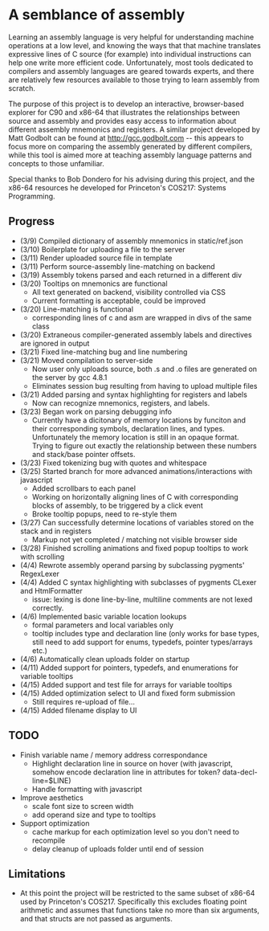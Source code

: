 # A semblance of assembly
Learning an assembly language is very helpful for understanding machine operations at a low level, and knowing the ways that that machine translates expressive lines of C source (for example) into individual instructions can help one write more efficient code.
Unfortunately, most tools dedicated to compilers and assembly languages are geared towards experts, and there are relatively few resources available to those trying to learn assembly from scratch.

The purpose of this project is to develop an interactive, browser-based explorer for C90 and x86-64 that illustrates the relationships between source and assembly and provides easy access to information about different assembly mnemonics and registers.
A similar project developed by Matt Godbolt can be found at http://gcc.godbolt.com -- this appears to focus more on comparing the assembly generated by different compilers, while this tool is aimed more at teaching assembly language patterns and concepts to those unfamiliar.

Special thanks to Bob Dondero for his advising during this project, and the x86-64 resources he developed for Princeton's COS217: Systems Programming.

## Progress
* (3/9)  Compiled dictionary of assembly mnemonics in static/ref.json
* (3/10) Boilerplate for uploading a file to the server
* (3/11) Render uploaded source file in template
* (3/11) Perform source-assembly line-matching on backend
* (3/19) Assembly tokens parsed and each returned in a different div
* (3/20) Tooltips on mnemonics are functional
  - All text generated on backend, visibility controlled via CSS
  - Current formatting is acceptable, could be improved
* (3/20) Line-matching is functional
  - corresponding lines of c and asm are wrapped in divs of the same class
* (3/20) Extraneous compiler-generated assembly labels and directives are ignored in output
* (3/21) Fixed line-matching bug and line numbering
* (3/21) Moved compilation to server-side
  - Now user only uploads source, both .s and .o files are generated on the server by gcc 4.8.1
  - Eliminates session bug resulting from having to upload multiple files
* (3/21) Added parsing and syntax highlighting for registers and labels
  - Now can recognize mnemonics, registers, and labels.
* (3/23) Began work on parsing debugging info
  - Currently have a dicitonary of memory locations by funciton and their corresponding symbols, declaration lines, and types.  Unfortunately the memory location is still in an opaque format.  Trying to figure out exactly the relationship between these numbers and stack/base pointer offsets.
* (3/23) Fixed tokenizing bug with quotes and whitespace
* (3/25) Started branch for more advanced animations/interactions with javascript
  - Added scrollbars to each panel
  - Working on horizontally aligning lines of C with corresponding blocks of assembly, to be triggered by a click event
  - Broke tooltip popups, need to re-style them
* (3/27) Can successfully determine locations of variables stored on the stack and in registers
  - Markup not yet completed / matching not visible browser side
* (3/28) Finished scrolling animations and fixed popup tooltips to work with scrolling
* (4/4) Rewrote assembly operand parsing by subclassing pygments' RegexLexer
* (4/4) Added C syntax highlighting with subclasses of pygments CLexer and HtmlFormatter
  - issue: lexing is done line-by-line, multiline comments are not lexed correctly.
* (4/6) Implemented basic variable location lookups
  - formal parameters and local variables only
  - tooltip includes type and declaration line (only works for base types, still need to add support for enums, typedefs, pointer types/arrays etc.)
* (4/6) Automatically clean uploads folder on startup
* (4/11) Added support for pointers, typedefs, and enumerations for variable tooltips
* (4/15) Added support and test file for arrays for variable tooltips
* (4/15) Added optimization select to UI and fixed form submission
  - Still requires re-upload of file...
* (4/15) Added filename display to UI

## TODO
* Finish variable name / memory address correspondance
  - Highlight declaration line in source on hover (with javascript, somehow encode declaration line in attributes for token? data-decl-line=$LINE)
  - Handle formatting with javascript
* Improve aesthetics
  - scale font size to screen width
  - add operand size and type to tooltips
* Support optimization
  - cache markup for each optimization level so you don't need to recompile
  - delay cleanup of uploads folder until end of session

## Limitations
* At this point the project will be restricted to the same subset of x86-64 used by Princeton's COS217.  Specifically this excludes floating point arithmetic and assumes that functions take no more than six arguments, and that structs are not passed as arguments.
